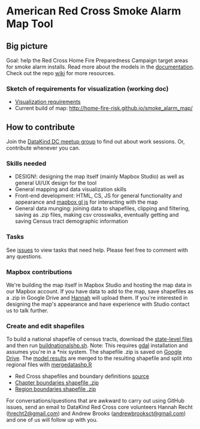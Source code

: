 # American Red Cross Smoke Alarm Map Tool

## Big picture
Goal: help the Red Cross Home Fire Preparedness Campaign target areas for smoke alarm installs. Read more about the models in the [documentation](https://docs.google.com/document/d/1oJN-QwLVqFHOvrRNtW2KEAkNZ-PuFiqTwa8y3iXx1Sg/edit?pref=2&pli=1). Check out the repo [wiki](https://github.com/home-fire-risk/smoke_alarm_map/wiki) for more resources.
### Sketch of requirements for visualization (working doc)
* [Visualization requirements](https://docs.google.com/document/d/1K8WiLrH4ex72GTG7o_q8MVZE2zGCPyv8voxk1IVYZ2U)
* Current build of map: http://home-fire-risk.github.io/smoke_alarm_map/  

## How to contribute
Join the [DataKind DC meetup group](http://www.meetup.com/DataKind-DC/) to find out about work sessions. Or, contribute whenever you can.
### Skills needed
* DESIGN!: designing the map itself (mainly Mapbox Studio) as well as general UI/UX design for the tool
* General mapping and data visualization skills 
* Front-end development: HTML, CS, JS for general functionality and appearance and [mapbox gl js](https://www.mapbox.com/mapbox-gl-js/api/) for interacting with the map
* General data munging: joining data to shapefiles, clipping and filtering, saving as .zip files, making csv crosswalks, eventually getting and saving Census tract demographic information

### Tasks
See [issues](https://github.com/home-fire-risk/smoke_alarm_map/issues) to view tasks that need help. Please feel free to comment with any questions.
### Mapbox contributions
We're building the map itself in Mapbox Studio and hosting the map data in our Mapbox account. If you have data to add to the map, save shapefiles as a .zip in Google Drive and [Hannah](https://github.com/hrecht) will upload them. If you're interested in designing the map's appearance and have experience with Studio contact us to talk further.
 
### Create and edit shapefiles
To build a national shapefile of census tracts, download the [state-level files](ftp://ftp2.census.gov/geo/tiger/TIGER2013/TRACT/) and then run [buildnationalshp.sh](scripts/buildnationalshp.sh). Note: This requires [gdal](http://www.gdal.org/index.html) installation and assumes you're in a *nix system. The shapefile .zip is saved on [Google Drive](https://drive.google.com/folderview?id=0B9WCc5VMDAquajlzSG5QcW5DcDg&usp=drive_web&tid=0Bxt-Sxy6HRaxZzhyeFRkUVRvckE). The [model results](https://github.com/home-fire-risk/smoke_alarm_models/blob/master/aggregate_risk/data/risk_tract.csv) are merged to the resulting shapefile and split into regional files with [mergedatashp.R](scripts/mergedatashp.R)
* Red Cross shapefiles and boundary definitions [source](http://maps.redcross.org/website/Services/ARC_Services.html)
 * [Chapter boundaries shapefile .zip](http://maps.redcross.org/website/Services/Data/RC_All.zip)
 * [Region boundaries shapefile .zip](http://maps.redcross.org/website/Services/Data/RC_All_REG.zip)

For conversations/questions that are awkward to carry out using GitHub issues, send an email to DataKind Red Cross core volunteers Hannah Recht (hrecht2@gmail.com) and Andrew Brooks (andrewbrooksct@gmail.com) and one of us will follow up with you.
